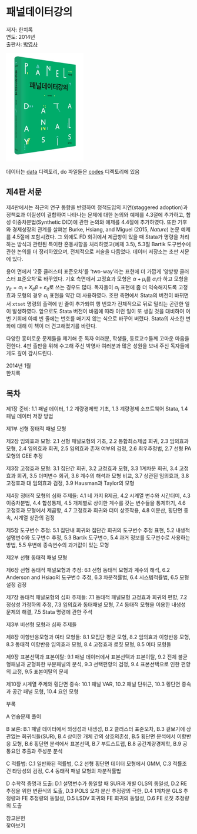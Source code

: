 # 패널데이터강의

저자: 한치록<br />
연도: 2014년<br />
출판사: [박영사](https://www.pybook.co.kr/mall/book/field?goodsno=2460&ssort=&category=0304)

<img src="./cover.jpg" width="210" height="295" />

데이터는 [data](data) 디렉토리, do 파일들은 [codes](codes) 디렉토리에 있음

## 제4판 서문

제4판에서는 최근의 연구 동향을 반영하여 정책도입의 지연(staggered
adoption)과 정책효과 이질성이 결합하여 나타나는 문제에 대한 논의와
예제를 4.3절에 추가하고, 합성 이중차분법(Synthetic DID)에 관한 논의와
예제를 4.4절에 추가하였다. 또한 기후와 경제성장의 관계를 살펴본 Burke,
Hsiang, and Miguel (2015, *Nature*) 논문 예제를 4.5절에
포함시켰다. 그 외에도 FD 회귀에서 제곱항이 있을 때 Stata가 명령을
처리하는 방식과 관련된 특이한 혼동사항을 처리하였고(예제 3.5), 5.3절
Bartik 도구변수에 관한 논의를 더 정리하였으며, 전체적으로 서술을
다듬었다. 데이터 저장소는 초판 서문에 있다.

용어 면에서 ‘2중 클러스터 표준오차’를 ‘two-way’라는 표현에 더 가깝게
‘양방향 클러스터 표준오차’로 바꾸었다. 기호 측면에서 고정효과 모형은
$\alpha + \mu_i$를 $\alpha_i$라 하고 모형을 $y_{it} = \alpha_i +
X_{it}\beta + \varepsilon_{it}$로 쓰는 경우도 많다. 독자들이
$\alpha_i$ 표현에 좀 더 익숙해지도록 고정효과 모형의 경우 $\alpha_i$
표현을 약간 더 사용하였다. 조판 측면에서 Stata의 버전이 바뀌면서
`xtset` 명령의 출력에 빈 줄이 추가되여 행 번호가 전체적으로 뒤로
밀리는 곤란한 일이 발생하였다. 앞으로도 Stata 버전이 바뀜에 따라 이런
일이 또 생길 것을 대비하여 이번 기회에 아예 빈 줄에는 번호를 매기지
않는 식으로 바꾸어 버렸다. Stata의 사소한 변화에 대해 이 책이 더
견고해졌기를 바란다.

다양한 흥미로운 문제들을 제기해 준 독자 여러분, 학생들, 동료교수들께
고마운 마음을 전한다. 4판 출판을 위해 수고해 주신 박영사 여러분과 많은
성원을 보내 주신 독자들에게도 깊이 감사드린다.

2014년 1월<br />
한치록

## 목차

제1장 준비:
1.1 패널 데이터,
1.2 계량경제학 기초,
1.3 계량경제 소프트웨어 Stata,
1.4 패널 데이터 저장 방법

제1부 선형 정태적 패널 모형

제2장 임의효과 모형:
2.1 선형 패널모형의 기초,
2.2 통합최소제곱 회귀,
2.3 임의효과 모형,
2.4 임의효과 회귀,
2.5 임의효과 존재 여부의 검정,
2.6 최우추정법,
2.7 선형 PA 모형의 GEE 추정

제3장 고정효과 모형:
3.1 집단간 회귀,
3.2 고정효과 모형,
3.3 1계차분 회귀,
3.4 고정효과 회귀,
3.5 더미변수 회귀,
3.6 계수의 해석과 모형 비교,
3.7 상관된 임의효과,
3.8 고정효과 대 임의효과 검정,
3.9 Hausman과 Taylor의 모형

제4장 정태적 모형의 심화 주제들:
4.1 네 가지 R제곱,
4.2 시계열 변수와 시간더미,
4.3 이중차분법,
4.4 합성통제,
4.5 개체별로 상이한 계수를 갖는 변수들을 통제하기,
4.6 고정효과 모형에서 제곱항,
4.7 고정효과 회귀와 더미 상호작용,
4.8 이분산, 횡단면 종속, 시계열 상관의 검정

제5장 도구변수 추정:
5.1 집단내 회귀와 집단간 회귀의 도구변수 추정 표현,
5.2 내생적 설명변수와 도구변수 추정,
5.3 Bartik 도구변수,
5.4 과거 정보를 도구변수로 사용하는 방법,
5.5 우변에 종속변수의 과거값이 있는 모형

제2부 선형 동태적 패널 모형

제6장 선형 동태적 패널모형과 추정:
6.1 선형 동태적 모형과 계수의 해석,
6.2 Anderson and Hsiao의 도구변수 추정,
6.3 차분적률법,
6.4 시스템적률법,
6.5 모형설정 검정

제7장 동태적 패널모형의 심화 주제들:
7.1 동태적 패널모형 고정효과 회귀의 편향,
7.2 정상성 가정하의 추정,
7.3 임의효과 동태패널 모형,
7.4 동태적 모형을 이용한 내생성 문제의 해결,
7.5 Stata 명령에 관한 주석

제3부 비선형 모형과 심화 주제들

제8장 이항반응모형과 여타 모형들:
8.1 모집단 평균 모형,
8.2 임의효과 이항반응 모형,
8.3 동태적 이항반응 임의효과 모형,
8.4 고정효과 로짓 모형,
8.5 여타 모형들

제9장 표본선택과 표본이탈:
9.1 패널 데이터에서 표본선택과 표본이탈,
9.2 전체 불균형패널과 균형화한 부분패널의 분석,
9.3 선택편향의 검정,
9.4 표본선택으로 인한 편향의 교정,
9.5 표본이탈의 문제

제10장 시계열 주제와 횡단면 종속:
10.1 패널 VAR,
10.2 패널 단위근,
10.3 횡단면 종속과 공간 패널 모형,
10.4 요인 모형

부록

A 연습문제 풀이

B 보론:
B.1 패널 데이터에서 외생성과 내생성,
B.2 클러스터 표준오차,
B.3 겉보기에 상관없는 회귀식들(SUR),
B.4 상이한 개체 간의 상호의존성,
B.5 횡단면 분석에서 이항반응 모형,
B.6 횡단면 분석에서 표본선택,
B.7 부트스트랩,
B.8 공간계량경제학,
B.9 공통요인 추출과 주성분 분석

C 적률법:
C.1 일반화된 적률법,
C.2 선형 횡단면 데이터 모형에서 GMM,
C.3 적률조건 타당성의 검정,
C.4 동태적 패널 모형의 차분적률법

D 수학적 증명과 도출:
D.1 설명변수가 동일할 때 SUR과 개별 OLS의 동일성,
D.2 RE 추정을 위한 변환식의 도출,
D.3 POLS 오차 분산 추정량의 극한,
D.4 1계차분 GLS 추정량과 FE 추정량의 동일성,
D.5 LSDV 회귀와 FE 회귀의 동일성,
D.6 FE 로짓 추정량의 도출

참고문헌<br />
찾아보기

